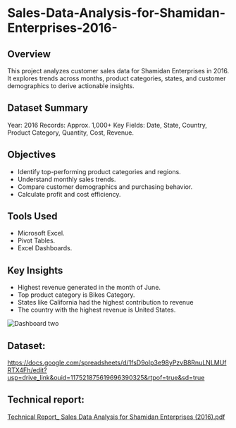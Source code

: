 # Sales-Data-Analysis-for-Shamidan-Enterprises-2016-
Overview
-
This project analyzes customer sales data for Shamidan Enterprises in 2016. It explores trends across months, product categories, states, and customer demographics to derive actionable insights.

Dataset Summary
-
Year: 2016
Records: Approx. 1,000+
Key Fields: Date, State, Country, Product Category, Quantity, Cost, Revenue.

Objectives
-
* Identify top-performing product categories and regions.
* Understand monthly sales trends.
* Compare customer demographics and purchasing behavior.
* Calculate profit and cost efficiency.

Tools Used
-
* Microsoft Excel.
* Pivot Tables.
* Excel Dashboards.

Key Insights
-
* Highest revenue generated in the month of June.
* Top product category is Bikes Category.
* States like California had the highest contribution to revenue
* The country with the highest revenue is United States.

![Dashboard two](https://github.com/user-attachments/assets/bc2d39c2-dff4-4620-b612-0814dc6fff4d)

Dataset: 
-
https://docs.google.com/spreadsheets/d/1fsD9oIp3e98yPzvB8RnuLNLMUfRTX4Fh/edit?usp=drive_link&ouid=117521875619696390325&rtpof=true&sd=true

Technical report:
-
[Technical Report_ Sales Data Analysis for Shamidan Enterprises (2016).pdf](https://github.com/user-attachments/files/20088605/Technical.Report_.Sales.Data.Analysis.for.Shamidan.Enterprises.2016.pdf)


